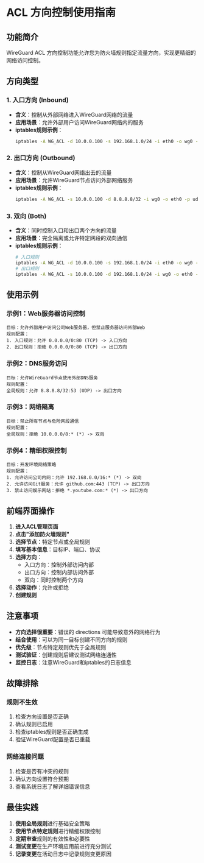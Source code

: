 # ACL 方向控制使用指南

## 功能简介
WireGuard ACL 方向控制功能允许您为防火墙规则指定流量方向，实现更精细的网络访问控制。

## 方向类型

### 1. 入口方向 (Inbound)
- **含义**：控制从外部网络进入WireGuard网络的流量
- **应用场景**：允许外部用户访问WireGuard网络内的服务
- **iptables规则示例**：
  ```bash
  iptables -A WG_ACL -d 10.0.0.100 -s 192.168.1.0/24 -i eth0 -o wg0 -p tcp --dport 80 -j ACCEPT
  ```

### 2. 出口方向 (Outbound)
- **含义**：控制从WireGuard网络出去的流量
- **应用场景**：允许WireGuard节点访问外部网络服务
- **iptables规则示例**：
  ```bash
  iptables -A WG_ACL -s 10.0.0.100 -d 8.8.8.8/32 -i wg0 -o eth0 -p udp --dport 53 -j ACCEPT
  ```

### 3. 双向 (Both)
- **含义**：同时控制入口和出口两个方向的流量
- **应用场景**：完全隔离或允许特定网段的双向通信
- **iptables规则示例**：
  ```bash
  # 入口规则
  iptables -A WG_ACL -d 10.0.0.100 -s 192.168.1.0/24 -i eth0 -o wg0 -j ACCEPT
  # 出口规则
  iptables -A WG_ACL -s 10.0.0.100 -d 192.168.1.0/24 -i wg0 -o eth0 -j ACCEPT
  ```

## 使用示例

### 示例1：Web服务器访问控制
```
目标：允许外部用户访问公司Web服务器，但禁止服务器访问外部Web
规则配置：
1. 入口规则：允许 0.0.0.0/0:80 (TCP) -> 入口方向
2. 出口规则：拒绝 0.0.0.0/0:80 (TCP) -> 出口方向
```

### 示例2：DNS服务访问
```
目标：允许WireGuard节点使用外部DNS服务
规则配置：
全局规则：允许 8.8.8.8/32:53 (UDP) -> 出口方向
```

### 示例3：网络隔离
```
目标：禁止所有节点与危险网段通信
规则配置：
全局规则：拒绝 10.0.0.0/8:* (*) -> 双向
```

### 示例4：精细权限控制
```
目标：开发环境网络策略
规则配置：
1. 允许访问公司内网：允许 192.168.0.0/16:* (*) -> 双向
2. 允许访问Git服务：允许 github.com:443 (TCP) -> 出口方向
3. 禁止访问娱乐网站：拒绝 *.youtube.com:* (*) -> 出口方向
```

## 前端界面操作

1. **进入ACL管理页面**
2. **点击"添加防火墙规则"**
3. **选择节点**：特定节点或全局规则
4. **填写基本信息**：目标IP、端口、协议
5. **选择方向**：
   - 入口方向：控制外部访问内部
   - 出口方向：控制内部访问外部
   - 双向：同时控制两个方向
6. **选择动作**：允许或拒绝
7. **创建规则**

## 注意事项

- **方向选择很重要**：错误的 directions 可能导致意外的网络行为
- **结合使用**：可以为同一目标创建不同方向的规则
- **优先级**：节点特定规则优先于全局规则
- **测试验证**：创建规则后建议测试网络连通性
- **监控日志**：注意WireGuard和iptables的日志信息

## 故障排除

### 规则不生效
1. 检查方向设置是否正确
2. 确认规则已启用
3. 检查iptables规则是否正确生成
4. 验证WireGuard配置是否已重载

### 网络连接问题
1. 检查是否有冲突的规则
2. 确认方向设置符合预期
3. 查看系统日志了解详细错误信息

## 最佳实践

1. **使用全局规则**进行基础安全策略
2. **使用节点特定规则**进行精细权限控制
3. **定期审查**规则的有效性和必要性
4. **测试变更**在生产环境应用前进行充分测试
5. **记录变更**在活动日志中记录规则变更原因
